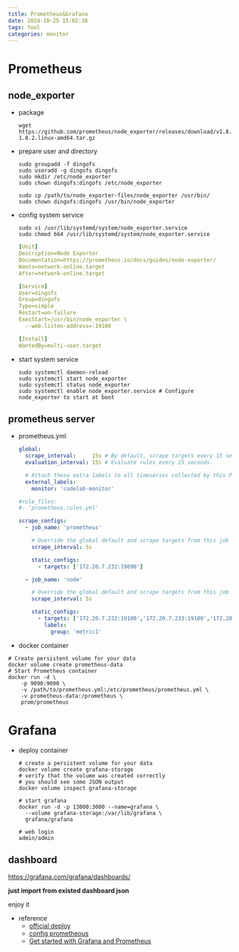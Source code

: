 ```yaml
---
title: Prometheus&Grafana
date: 2024-10-25 15:02:38
tags: tool
categories: monitor
---
```




# Prometheus

## node_exporter

- package

  ```shell
  wget https://github.com/prometheus/node_exporter/releases/download/v1.8.2/node_exporter-1.8.2.linux-amd64.tar.gz
  ```

  

- prepare user and directory

  ```shell
  sudo groupadd -f dingofs
  sudo useradd -g dingofs dingofs
  sudo mkdir /etc/node_exporter
  sudo chown dingofs:dingofs /etc/node_exporter
  
  sudo cp /path/to/node_exporter-files/node_exporter /usr/bin/
  sudo chown dingofs:dingofs /usr/bin/node_exporter
  ```

- config system service

  ```shell
  sudo vi /usr/lib/systemd/system/node_exporter.service
  sudo chmod 664 /usr/lib/systemd/system/node_exporter.service
  ```

  ```yaml
  [Unit]
  Description=Node Exporter
  Documentation=https://prometheus.io/docs/guides/node-exporter/
  Wants=network-online.target
  After=network-online.target
  
  [Service]
  User=dingofs
  Group=dingofs
  Type=simple
  Restart=on-failure
  ExecStart=/usr/bin/node_exporter \
    --web.listen-address=:19100
  
  [Install]
  WantedBy=multi-user.target
  ```

- start system service

  ```shell
  sudo systemctl daemon-reload
  sudo systemctl start node_exporter
  sudo systemctl status node_exporter
  sudo systemctl enable node_exporter.service # Configure node_exporter to start at boot
  ```

## prometheus server

- prometheus.yml

  ```yaml
  global:
    scrape_interval:     15s # By default, scrape targets every 15 seconds.
    evaluation_interval: 15s # Evaluate rules every 15 seconds.
  
    # Attach these extra labels to all timeseries collected by this Prometheus instance.
    external_labels:
      monitor: 'codelab-monitor'
  
  #rule_files:
  #- 'prometheus.rules.yml'
  
  scrape_configs:
    - job_name: 'prometheus'
  
      # Override the global default and scrape targets from this job every 5 seconds.
      scrape_interval: 5s
  
      static_configs:
        - targets: ['172.20.7.232:19090']
  
    - job_name: 'node'
  
      # Override the global default and scrape targets from this job every 5 seconds.
      scrape_interval: 5s
  
      static_configs:
        - targets: ['172.20.7.232:19100','172.20.7.233:19100','172.20.7.234:19100']
          labels:
            group: 'metric1'
  ```

  

- docker container

```shell
# Create persistent volume for your data
docker volume create prometheus-data
# Start Prometheus container
docker run -d \
    -p 9090:9090 \
    -v /path/to/prometheus.yml:/etc/prometheus/prometheus.yml \
    -v prometheus-data:/prometheus \
    prom/prometheus
```



# Grafana

- deploy container

  ```shell
  # create a persistent volume for your data
  docker volume create grafana-storage
  # verify that the volume was created correctly
  # you should see some JSON output
  docker volume inspect grafana-storage
  
  # start grafana
  docker run -d -p 13000:3000 --name=grafana \
    --volume grafana-storage:/var/lib/grafana \
    grafana/grafana
  
  # web login
  admin/admin
  ```

## dashboard

https://grafana.com/grafana/dashboards/

**just import from existed dashboard json**

enjoy it

- reference
  - [official deploy](https://grafana.com/docs/grafana/latest/setup-grafana/installation/docker/)
  - [config prometheous](https://grafana.com/docs/grafana/latest/datasources/prometheus/configure-prometheus-data-source/)
  - [Get started with Grafana and Prometheus](https://grafana.com/docs/grafana/latest/getting-started/get-started-grafana-prometheus/)
